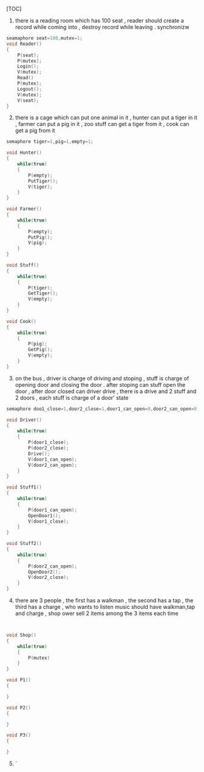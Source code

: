 
[TOC]

1. there is a reading room which has 100 seat , reader should create a record while coming into , destroy record while leaving . synchronizw

```c++
seamaphore seat=100,mutex=1;
void Reader()
{
	P(seat);
	P(mutex);
	Login();
	V(mutex);
	Read()
	P(mutex);
	Logout();
	V(mutex);
	V(seat);
}
```

2. there is a cage which can put one animal in it , hunter can put a tiger in it , farmer can put a pig in it , zoo stuff can get a tiger from it , cook can get a pig from it 

```c++
semaphore tiger=1,pig=1,empty=1;

void Hunter()
{
	while(true)
	{
		P(empty);
		PutTiger();
		V(tiger);
	}
}

void Farmer()
{
	while(true)
	{
		P(empty);
		PutPig();
		V(pig);
	}
}

void Stuff()
{
	while(true)
	{
		P(tiger);
		GetTiger();
		V(empty);
	}
}

void Cook()
{
	while(true)
	{
		P(pig);
		GetPig();
		V(empty);
	}	
}
```

3. on the bus , driver is charge of driving and stoping , stuff is charge of opening door and closing the door . after stoping can stuff open the door , after door closed can driver drive , there is a drive and 2 stuff and 2 doors , each stuff is charge of a door' state 

```c++
semaphore doo1_close=1,door2_close=1,door1_can_open=0,door2_can_open=0;

void Driver()
{
	while(true)
	{
		P(door1_close);
		P(door2_close);
		Drive();
		V(door1_can_open);
		V(door2_can_open);
	}
}

void Stuff1()
{
	while(true)
	{
		P(door1_can_open);
		OpenDoor1();
		V(door1_close);
	}
}

void Stuff2()
{
	while(true)
	{
		P(door2_can_open);
		OpenDoor2();
		V(door2_close);
	}
}
```

4. there are 3 people , the first has a walkman , the second has a tap , the third has a charge , who wants to listen music should have walkman,tap and charge , shop ower sell 2 items among the 3 items each time 

```c++


void Shop()
{
	while(true)
	{
		P(mutex)
	}
}

void P1()
{

}

void P2()
{

}

void P3()
{

}
```

5. `
